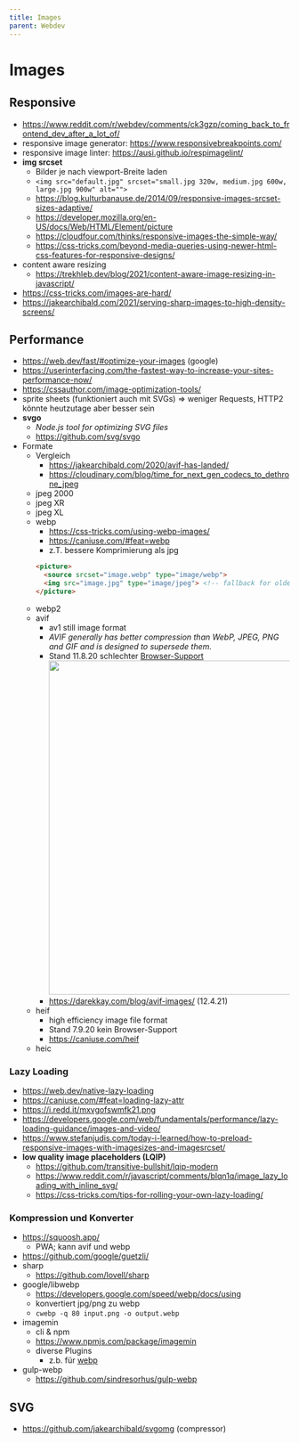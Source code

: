 ```yaml
---
title: Images
parent: Webdev
---
```


# Images

## Responsive
- <https://www.reddit.com/r/webdev/comments/ck3gzp/coming_back_to_frontend_dev_after_a_lot_of/>
- responsive image generator: <https://www.responsivebreakpoints.com/>
- responsive image linter: <https://ausi.github.io/respimagelint/>
- **img srcset**
  - Bilder je nach viewport-Breite laden
  - `<img src="default.jpg" srcset="small.jpg 320w, medium.jpg 600w, large.jpg 900w" alt="">`
  - <https://blog.kulturbanause.de/2014/09/responsive-images-srcset-sizes-adaptive/>
  - <https://developer.mozilla.org/en-US/docs/Web/HTML/Element/picture>
  - <https://cloudfour.com/thinks/responsive-images-the-simple-way/>
  - <https://css-tricks.com/beyond-media-queries-using-newer-html-css-features-for-responsive-designs/>
- content aware resizing
  - <https://trekhleb.dev/blog/2021/content-aware-image-resizing-in-javascript/>
- <https://css-tricks.com/images-are-hard/>
- <https://jakearchibald.com/2021/serving-sharp-images-to-high-density-screens/>


## Performance
- <https://web.dev/fast/#optimize-your-images> (google)
- <https://userinterfacing.com/the-fastest-way-to-increase-your-sites-performance-now/>
- <https://cssauthor.com/image-optimization-tools/>
- sprite sheets (funktioniert auch mit SVGs) => weniger Requests, HTTP2 könnte heutzutage aber besser sein
- **svgo**
  - *Node.js tool for optimizing SVG files*
  - <https://github.com/svg/svgo>
- Formate
  - Vergleich
    - <https://jakearchibald.com/2020/avif-has-landed/>
    - <https://cloudinary.com/blog/time_for_next_gen_codecs_to_dethrone_jpeg>
  - jpeg 2000
  - jpeg XR
  - jpeg XL
  - webp
    - <https://css-tricks.com/using-webp-images/>
    - <https://caniuse.com/#feat=webp>
    - z.T. bessere Komprimierung als jpg
    ```html
    <picture>
      <source srcset="image.webp" type="image/webp">
      <img src="image.jpg" type="image/jpeg"> <!-- fallback for older browsers -->
    </picture>
    ```
  - webp2
  - avif
    - av1 still image format
    - *AVIF generally has better compression than WebP, JPEG, PNG and GIF and is designed to supersede them.*
    - Stand 11.8.20 schlechter [Browser-Support](https://caniuse.com/#feat=avif)
      <img src="https://caniuse.bitsofco.de/image/avif.jpg" width="600">
    - <https://darekkay.com/blog/avif-images/> (12.4.21)
  - heif
    - high efficiency image file format
    - Stand 7.9.20 kein Browser-Support
    - <https://caniuse.com/heif>
  - heic

### Lazy Loading
- <https://web.dev/native-lazy-loading>
- <https://caniuse.com/#feat=loading-lazy-attr>
- <https://i.redd.it/mxvgofswmfk21.png>
- <https://developers.google.com/web/fundamentals/performance/lazy-loading-guidance/images-and-video/>
- <https://www.stefanjudis.com/today-i-learned/how-to-preload-responsive-images-with-imagesizes-and-imagesrcset/>
- **low quality image placeholders (LQIP)**
  - <https://github.com/transitive-bullshit/lqip-modern>
  - <https://www.reddit.com/r/javascript/comments/blqn1q/image_lazy_loading_with_inline_svg/>
  - <https://css-tricks.com/tips-for-rolling-your-own-lazy-loading/>

### Kompression und Konverter
- <https://squoosh.app/>
  - PWA; kann avif und webp
- <https://github.com/google/guetzli/>
- sharp
  - <https://github.com/lovell/sharp>
- google/libwebp
  - <https://developers.google.com/speed/webp/docs/using>
  - konvertiert jpg/png zu webp
  - `cwebp -q 80 input.png -o output.webp`
- imagemin
  - cli & npm
  - <https://www.npmjs.com/package/imagemin>
  - diverse Plugins
    - z.b. für [webp](https://www.npmjs.com/package/imagemin-webp)
- gulp-webp
  - <https://github.com/sindresorhus/gulp-webp>


## SVG
- <https://github.com/jakearchibald/svgomg> (compressor)

